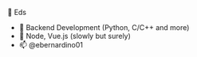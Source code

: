 👋 Eds
- 👀 Backend Development (Python, C/C++ and more)
- 🌱 Node, Vue.js (slowly but surely)
- 📫 @ebernardino01

<!---
ebernardino01/ebernardino01 is a ✨ special ✨ repository because its `README.md` (this file) appears on your GitHub profile.
You can click the Preview link to take a look at your changes.
--->
